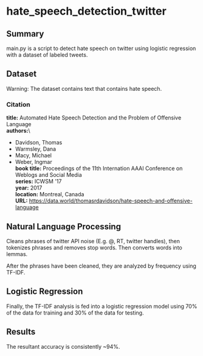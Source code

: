 # hate_speech_detection_twitter
## Summary
main.py is a script to detect hate speech on twitter using logistic regression with a dataset of labeled tweets.

## Dataset
Warning: The dataset contains text that contains hate speech.

### Citation
**title:** Automated Hate Speech Detection and the Problem of Offensive Language\
**authors:**\
* Davidson, Thomas
* Warmsley, Dana
* Macy, Michael
* Weber, Ingmar\
**book title:** Proceedings of the 11th Internation AAAI Conference on Weblogs and Social Media\
**series:** ICWSM '17\
**year:** 2017\
**location:** Montreal, Canada\
**URL:** https://data.world/thomasrdavidson/hate-speech-and-offensive-language



## Natural Language Processing
Cleans phrases of twitter API noise (E.g. @, RT, twitter handles), then tokenizes phrases and removes stop words. Then converts words into lemmas.

After the phrases have been cleaned, they are analyzed by frequency using TF-IDF.

## Logistic Regression

Finally, the TF-IDF analysis is fed into a logistic regression model using 70% of the data for training and 30% of the data for testing.

## Results

The resultant accuracy is consistently ~94%.
